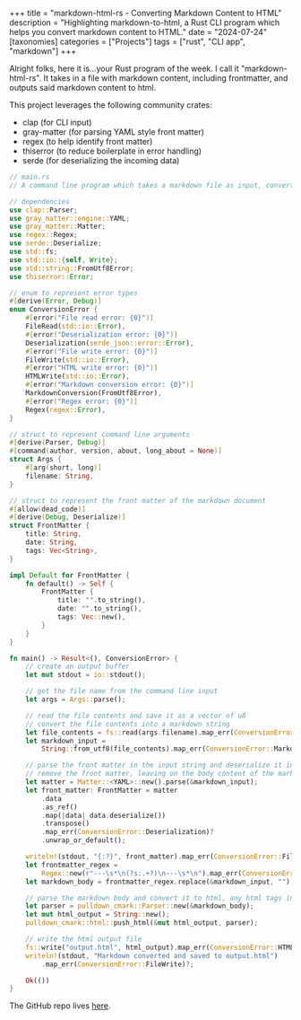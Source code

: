 +++
title = "markdown-html-rs - Converting Markdown Content to HTML"
description = "Highlighting markdown-to-html, a Rust CLI program which helps you convert markdown content to HTML."
date = "2024-07-24"
[taxonomies]
categories = ["Projects"]
tags = ["rust", "CLI app", "markdown"]
+++

Alright folks, here it is...your Rust program of the week. I call it "markdown-html-rs". It takes in a file with markdown content, including frontmatter, and outputs said markdown content to html.

This project leverages the following community crates:

- clap (for CLI input)
- gray-matter (for parsing YAML style front matter)
- regex (to help identify front matter)
- thiserror (to reduce boilerplate in error handling)
- serde (for deserializing the incoming data)

```rust
// main.rs
// A command line program which takes a markdown file as input, converts to HTML, and outputs the HTML file

// dependencies
use clap::Parser;
use gray_matter::engine::YAML;
use gray_matter::Matter;
use regex::Regex;
use serde::Deserialize;
use std::fs;
use std::io::{self, Write};
use std::string::FromUtf8Error;
use thiserror::Error;

// enum to represent error types
#[derive(Error, Debug)]
enum ConversionError {
    #[error("File read error: {0}")]
    FileRead(std::io::Error),
    #[error("Deserialization error: {0}")]
    Deserialization(serde_json::error::Error),
    #[error("File write error: {0}")]
    FileWrite(std::io::Error),
    #[error("HTML write error: {0}")]
    HTMLWrite(std::io::Error),
    #[error("Markdown conversion error: {0}")]
    MarkdownConversion(FromUtf8Error),
    #[error("Regex error: {0}")]
    Regex(regex::Error),
}

// struct to represent command line arguments
#[derive(Parser, Debug)]
#[command(author, version, about, long_about = None)]
struct Args {
    #[arg(short, long)]
    filename: String,
}

// struct to represent the front matter of the markdown document
#[allow(dead_code)]
#[derive(Debug, Deserialize)]
struct FrontMatter {
    title: String,
    date: String,
    tags: Vec<String>,
}

impl Default for FrontMatter {
    fn default() -> Self {
        FrontMatter {
            title: "".to_string(),
            date: "".to_string(),
            tags: Vec::new(),
        }
    }
}

fn main() -> Result<(), ConversionError> {
    // create an output buffer
    let mut stdout = io::stdout();

    // get the file name from the command line input
    let args = Args::parse();

    // read the file contents and save it as a vector of u8
    // convert the file contents into a markdown string
    let file_contents = fs::read(args.filename).map_err(ConversionError::FileRead)?;
    let markdown_input =
        String::from_utf8(file_contents).map_err(ConversionError::MarkdownConversion)?;

    // parse the front matter in the input string and deserialize it into a FrontMatter struct
    // remove the front matter, leaving on the body content of the markdown file
    let matter = Matter::<YAML>::new().parse(&markdown_input);
    let front_matter: FrontMatter = matter
        .data
        .as_ref()
        .map(|data| data.deserialize())
        .transpose()
        .map_err(ConversionError::Deserialization)?
        .unwrap_or_default();

    writeln!(stdout, "{:?}", front_matter).map_err(ConversionError::FileWrite)?;
    let frontmatter_regex =
        Regex::new(r"---\s*\n(?s:.+?)\n---\s*\n").map_err(ConversionError::Regex)?;
    let markdown_body = frontmatter_regex.replace(&markdown_input, "");

    // parse the markdown body and convert it to html, any html tags in the markdown file are passed through
    let parser = pulldown_cmark::Parser::new(&markdown_body);
    let mut html_output = String::new();
    pulldown_cmark::html::push_html(&mut html_output, parser);

    // write the html output file
    fs::write("output.html", html_output).map_err(ConversionError::HTMLWrite)?;
    writeln!(stdout, "Markdown converted and saved to output.html")
        .map_err(ConversionError::FileWrite)?;

    Ok(())
}
```

The GitHub repo lives [here](https://github.com/sentinel1909/markdown-html-rs).

